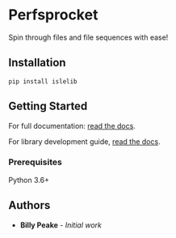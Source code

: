 # Perfsprocket

Spin through files and file sequences with ease!

## Installation

``pip install islelib``

## Getting Started
For full documentation:
[read the docs](https://illuscio-dev.github.io/perfsprocket-py/).

For library development guide, 
[read the docs](https://illuscio-dev.github.io/islelib-py/).

### Prerequisites

Python 3.6+

## Authors

* **Billy Peake** - *Initial work*

